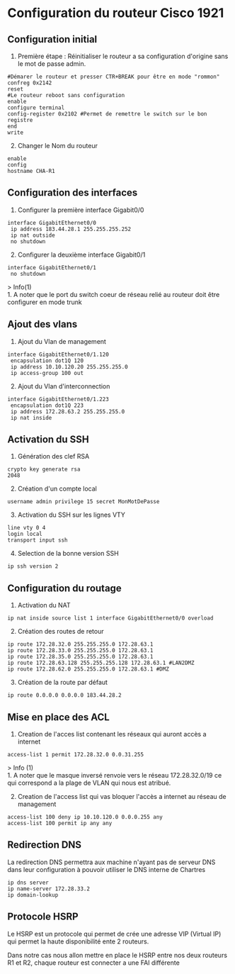 # Configuration du routeur Cisco 1921 #
## Configuration initial
1. Première étape : Réinitialiser le routeur a sa configuration d'origine sans le mot de passe admin. 

```
#Démarer le routeur et presser CTR+BREAK pour être en mode "rommon"
confreg 0x2142
reset
#Le routeur reboot sans configuration
enable
configure terminal
config-register 0x2102 #Permet de remettre le switch sur le bon registre
end
write
```
2. Changer le Nom du routeur 
```
enable 
config
hostname CHA-R1
```
## Configuration des interfaces 
1. Configurer la première interface Gigabit0/0
```
interface GigabitEthernet0/0
 ip address 183.44.28.1 255.255.255.252
 ip nat outside
 no shutdown
```
2. Configurer la deuxième interface Gigabit0/1
```
interface GigabitEthernet0/1
 no shutdown
```
<div class="annotate" markdown>
> Info(1)
</div>
1. A noter que le port du switch coeur de réseau relié au routeur doit être configurer en mode trunk 

## Ajout des vlans
1. Ajout du Vlan de management
```
interface GigabitEthernet0/1.120
 encapsulation dot1Q 120
 ip address 10.10.120.20 255.255.255.0
 ip access-group 100 out
```
2. Ajout du Vlan d'interconnection
```
interface GigabitEthernet0/1.223
 encapsulation dot1Q 223
 ip address 172.28.63.2 255.255.255.0
 ip nat inside
```
## Activation du SSH 
1. Génération des clef RSA 
```
crypto key generate rsa
2048
```
2. Création d'un compte local
```
username admin privilege 15 secret MonMotDePasse
```
3. Activation du SSH sur les lignes VTY 
```
line vty 0 4
login local 
transport input ssh 
```
4. Selection de la bonne version SSH 
```
ip ssh version 2
```
## Configuration du routage

1. Activation du NAT 
```
ip nat inside source list 1 interface GigabitEthernet0/0 overload 
```
2. Création des routes de retour
```
ip route 172.28.32.0 255.255.255.0 172.28.63.1
ip route 172.28.33.0 255.255.255.0 172.28.63.1
ip route 172.28.35.0 255.255.255.0 172.28.63.1
ip route 172.28.63.128 255.255.255.128 172.28.63.1 #LAN2DMZ
ip route 172.28.62.0 255.255.255.0 172.28.63.1 #DMZ
```
3. Création de la route par défaut
```
ip route 0.0.0.0 0.0.0.0 183.44.28.2
```

## Mise en place des ACL
1. Creation de l'acces list contenant les réseaux qui auront accès a internet
```
access-list 1 permit 172.28.32.0 0.0.31.255 
```
<div class="annotate" markdown>
> Info (1)
</div>
1. A noter que le masque inversé renvoie vers le réseau 172.28.32.0/19 ce qui correspond a la plage de VLAN qui nous est atribué. 

2. Creation de l'access list qui vas bloquer l'accès a internet au réseau de management 
```
access-list 100 deny ip 10.10.120.0 0.0.0.255 any
access-list 100 permit ip any any
```
## Redirection DNS

La redirection DNS permettra aux machine n'ayant pas de serveur DNS dans leur configuration à pouvoir utiliser le DNS interne de Chartres

```
ip dns server 
ip name-server 172.28.33.2
ip domain-lookup
```
## Protocole HSRP
Le HSRP est un protocole qui permet de crée une adresse VIP (Virtual IP) qui permet la haute disponibilité ente 2 routeurs. 

Dans notre cas nous allon mettre en place le HSRP entre nos deux routeurs R1 et R2, chaque routeur est connecter a une FAI différente